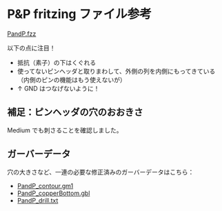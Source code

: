 # P&P fritzing ファイル参考

<a href="./PandP.fzz">PandP.fzz</a>

以下の点に注目！

- 抵抗（素子）の下はくぐれる
- 使ってないピンヘッダと取りまわして、外側の列を内側にもってきている（内側のピンの機能はもう使えないが）
- ↑ GND はつなげないように！

## 補足：ピンヘッダの穴のおおきさ

Medium でも刺さることを確認しました。

## ガーバーデータ
穴の大きさなど、一連の必要な修正済みのガーバーデータはこちら：

- <a href="PandP_contour.gm1">PandP_contour.gm1</a>
- <a href="PandP_copperBottom.gbl">PandP_copperBottom.gbl</a>
- <a href="PandP_drill.txt">PandP_drill.txt</a>

